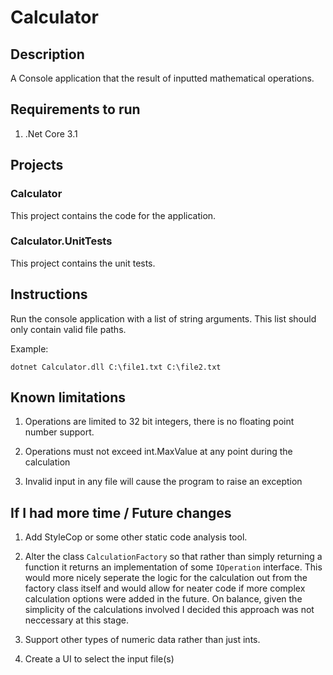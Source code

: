 # Calculator

## Description

A Console application that the result of inputted mathematical operations.

## Requirements to run

1) .Net Core 3.1

## Projects

### Calculator

This project contains the code for the application.

### Calculator.UnitTests

This project contains the unit tests.

## Instructions

Run the console application with a list of string arguments. This list should only contain valid file paths.

Example:

`dotnet Calculator.dll C:\file1.txt C:\file2.txt`

## Known limitations

1) Operations are limited to 32 bit integers, there is no floating point number support.

2) Operations must not exceed int.MaxValue at any point during the calculation

3) Invalid input in any file will cause the program to raise an exception

## If I had more time / Future changes

1) Add StyleCop or some other static code analysis tool.

2) Alter the class `CalculationFactory` so that rather than simply returning a function it returns an implementation of some `IOperation` interface. This would more nicely seperate the logic for the calculation out from the factory class itself and would allow for neater code if more complex calculation options were added in the future. On balance, given the simplicity of the calculations involved I decided this approach was not neccessary at this stage.

3) Support other types of numeric data rather than just ints.

4) Create a UI to select the input file(s)
